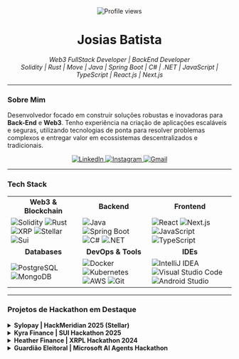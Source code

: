 <div align="center">
  <img src="https://komarev.com/ghpvc/?username=josiasdev&label=Profile+views&color=006bed&style=flat" alt="Profile views"/>
  <h1>Josias Batista</h1>
  <p>
    <i>Web3 FullStack Developer | BackEnd Developer</i>
    <br/>
    <i>Solidity | Rust | Move | Java | Spring Boot | C# | .NET | JavaScript | TypeScript | React.js | Next.js</i>
  </p>
</div>

---

### Sobre Mim

Desenvolvedor focado em construir soluções robustas e inovadoras para **Back-End** e **Web3**. Tenho experiência na criação de aplicações escaláveis e seguras, utilizando tecnologias de ponta para resolver problemas complexos e entregar valor em ecossistemas descentralizados e tradicionais.

<p align="center">
  <a href="https://www.linkedin.com/in/josias-batista/" target="_blank">
    <img src="https://img.shields.io/badge/LinkedIn-0077B5?style=for-the-badge&logo=linkedin&logoColor=white" alt="LinkedIn">
  </a>
  <a href="https://www.instagram.com/josiascristaodev/" target="_blank">
    <img src="https://img.shields.io/badge/-Instagram-%23E4405F?style=for-the-badge&logo=instagram&logoColor=white" alt="Instagram">
  </a>
  <a href="mailto:francisco.batista67@alu.ufc.br">
    <img src="https://img.shields.io/badge/Gmail-333333?style=for-the-badge&logo=gmail&logoColor=red" alt="Gmail">
  </a>
</p>

---

### Tech Stack

<table>
  <tr>
    <td align="center"><strong>Web3 & Blockchain</strong></td>
    <td align="center"><strong>Backend</strong></td>
    <td align="center"><strong>Frontend</strong></td>
  </tr>
  <tr>
    <td>
      <img src="https://img.shields.io/badge/Solidity-e6e6e6?style=flat-square&logo=solidity&logoColor=black" alt="Solidity"/>
      <img src="https://img.shields.io/badge/Rust-000000?style=flat-square&logo=rust&logoColor=white" alt="Rust"/>
      <img src="https://img.shields.io/badge/Xrp-black?style=flat-square&logo=xrp&logoColor=white" alt="XRP"/>
      <img src="https://img.shields.io/badge/Stellar-7D00FF?style=flat-square&logo=Stellar&logoColor=white" alt="Stellar"/>
      <img src="https://img.shields.io/badge/Sui-4DA2FF?style=flat-square&logo=Sui&logoColor=white" alt="Sui"/>
    </td>
    <td>
      <img src="https://img.shields.io/badge/java-%23ED8B00.svg?style=flat-square&logo=openjdk&logoColor=white" alt="Java"/>
      <img src="https://img.shields.io/badge/Spring_Boot-6DB33F.svg?style=flat-square&logo=Spring-Boot&logoColor=white" alt="Spring Boot"/>
      <img src="https://img.shields.io/badge/c%23-%23239120.svg?style=flat-square&logo=csharp&logoColor=white" alt="C#"/>
      <img src="https://img.shields.io/badge/.NET-5C2D91?style=flat-square&logo=.net&logoColor=white" alt=".NET"/>
    </td>
    <td>
      <img src="https://img.shields.io/badge/React-20232A?style=flat-square&logo=react&logoColor=61DAFB" alt="React"/>
      <img src="https://img.shields.io/badge/next_js-000000?style=flat-square&logo=nextdotjs&logoColor=white" alt="Next.js"/>
      <img src="https://img.shields.io/badge/JavaScript-F7DF1E?style=flat-square&logo=javascript&logoColor=black" alt="JavaScript"/>
      <img src="https://img.shields.io/badge/TypeScript-007ACC?style=flat-square&logo=typescript&logoColor=white" alt="TypeScript"/>
    </td>
  </tr>
  <tr>
    <td align="center"><strong>Databases</strong></td>
    <td align="center"><strong>DevOps & Tools</strong></td>
    <td align="center"><strong>IDEs</strong></td>
  </tr>
  <tr>
    <td>
      <img src="https://img.shields.io/badge/PostgreSQL-316192?style=flat-square&logo=postgresql&logoColor=white" alt="PostgreSQL"/>
      <img src="https://img.shields.io/badge/MongoDB-4EA94B?style=flat-square&logo=mongodb&logoColor=white" alt="MongoDB"/>
    </td>
    <td>
      <img src="https://img.shields.io/badge/Docker-2CA5E0?style=flat-square&logo=docker&logoColor=white" alt="Docker"/>
      <img src="https://img.shields.io/badge/kubernetes-326ce5.svg?&style=flat-square&logo=kubernetes&logoColor=white" alt="Kubernetes"/>
      <img src="https://img.shields.io/badge/AWS-FF9900?style=flat-square&logo=amazonwebservices&logoColor=white" alt="AWS"/>
      <img src="https://img.shields.io/badge/Git-F05032.svg?style=flat-square&logo=Git&logoColor=white" alt="Git"/>
    </td>
    <td>
      <img src="https://img.shields.io/badge/IntelliJ_IDEA-000000.svg?style=flat-square&logo=intellij-idea&logoColor=white" alt="IntelliJ IDEA"/>
      <img src="https://img.shields.io/badge/VS_Code-0078d7.svg?style=flat-square&logo=visual-studio-code&logoColor=white" alt="Visual Studio Code"/>
      <img src="https://img.shields.io/badge/Android_Studio-346ac1?style=flat-square&logo=android%20studio&logoColor=white" alt="Android Studio"/>
    </td>
  </tr>
</table>

---

### Projetos de Hackathon em Destaque

<details>
<summary><strong>Sylopay | HackMeridian 2025 (Stellar)</strong></summary>
<br>
<blockquote>
  <p>Uma plataforma moderna de "Buy Now, Pay Later" (BNPL) construída sobre a blockchain Stellar, permitindo liquidações instantâneas para comerciantes e planos de parcelamento transparentes para clientes.</p>
  <p><strong>Minha Contribuição:</strong> Atuei no desenvolvimento do <strong>Backend</strong> com NestJS, integrando o Stellar SDK para as operações on-chain, e estruturei o banco de dados com TypeORM e PostgreSQL.</p>
</blockquote>

<p>
  <img src="https://img.shields.io/badge/Stellar-090020?style=flat-square&logo=stellar&logoColor=white" alt="Stellar">
  <img src="https://img.shields.io/badge/React-20232A?style=flat-square&logo=react&logoColor=61DAFB" alt="React">
  <img src="https://img.shields.io/badge/NestJS-E0234E?style=flat-square&logo=nestjs&logoColor=white" alt="NestJS">
  <img src="https://img.shields.io/badge/PostgreSQL-4169E1?style=flat-square&logo=postgresql&logoColor=white" alt="PostgreSQL">
  <img src="https://img.shields.io/badge/Docker-2496ED?style=flat-square&logo=docker&logoColor=white" alt="Docker">
</p>

<a href="https://github.com/Sylopay/sylopay" target="_blank">**Ver Repositório &rarr;**</a>
<br>
<br>
</details>

<details>
<summary><strong>Kyra Finance | SUI Hackathon 2025</strong></summary>
<br>
<blockquote>
  <p>Kyra é uma agente de IA especializada em estratégias DeFi que atua como analista on-chain, focada na composição de "money legos". Ela identifica, simula e recomenda combinações eficientes de oportunidades no ecossistema DeFi.</p>
  <p><strong>Minha Contribuição:</strong> Fui responsável pelo <strong>Backend</strong>, desenvolvendo a lógica para análise de dados on-chain e integração com protocolos DeFi na rede SUI.</p>
</blockquote>

<p>
  <img src="https://img.shields.io/badge/Sui-4DA2FF?style=flat-square&logo=Sui&logoColor=white" alt="Sui">
  <img src="https://img.shields.io/badge/Next-black?style=flat-square&logo=next.js&logoColor=white" alt="Next.js">
  <img src="https://img.shields.io/badge/React-20232A?style=flat-square&logo=react&logoColor=61DAFB" alt="React">
  <img src="https://img.shields.io/badge/TypeScript-007ACC?style=flat-square&logo=typescript&logoColor=white" alt="TypeScript">
  <img src="https://img.shields.io/badge/Supabase-3ECF8E?style=flat-square&logo=supabase&logoColor=white" alt="Supabase">
</p>

<a href="https://kyra-finance.vercel.app" target="_blank">**Ver Demo Ao Vivo &rarr;**</a>
<br>
<br>
</details>

<details>
<summary><strong>Heather Finance | XRPL Hackathon 2024</strong></summary>
<br>
<blockquote>
  <p>Um agente de IA inovador que serve como um tutor digital personalizado para o ecossistema XRP Ledger (XRPL). O objetivo é guiar usuários, mesmo sem experiência técnica, a navegar pelas funcionalidades da plataforma de forma intuitiva.</p>
  <p><strong>Minha Contribuição:</strong> Fui responsável pelo <strong>Diagrama do Banco de Dados</strong>, planejando a estrutura e as relações de dados para suportar as interações do agente de IA com as informações dos usuários.</p>
</blockquote>

<p>
  <img src="https://img.shields.io/badge/Xrp-black?style=flat-square&logo=xrp&logoColor=white" alt="XRP">
  <img src="https://img.shields.io/badge/NestJS-E0234E?style=flat-square&logo=nestjs&logoColor=white" alt="NestJS">
  <img src="https://img.shields.io/badge/React-20232A?style=flat-square&logo=react&logoColor=61DAFB" alt="React">
  <img src="https://img.shields.io/badge/Postgres-316192?style=flat-square&logo=postgresql&logoColor=white" alt="PostgreSQL">
  <img src="https://img.shields.io/badge/Prisma-3982CE?style=flat-square&logo=Prisma&logoColor=white" alt="Prisma">
</p>

<a href="https://github.com/pleasantfinance8/xrp" target="_blank">**Ver Repositório &rarr;**</a>
<br>
<br>
</details>

<details>
<summary><strong>Guardião Eleitoral | Microsoft AI Agents Hackathon</strong></summary>
<br>
<blockquote>
  <p>Projeto para automatizar a verificação de autenticidade de vídeos eleitorais, combatendo a desinformação. Integra tecnologias de visão computacional e modelos de detecção de deepfake para gerar relatórios de confiabilidade.</p>
  <p><strong>Minha Contribuição:</strong> Atuei como um dos principais desenvolvedores, trabalhando na integração dos modelos de IA com <strong>Python</strong> e na arquitetura do sistema de análise de vídeo.</p>
</blockquote>

<p>
  <img src="https://img.shields.io/badge/Python-3776AB?style=flat-square&logo=python&logoColor=white" alt="Python">
  <img src="https://img.shields.io/badge/Hugging_Face-FFD21E?style=flat-square&logo=huggingface&logoColor=black" alt="Hugging Face">
  <img src="https://img.shields.io/badge/OpenCV-5C3EE8?style=flat-square&logo=opencv&logoColor=white" alt="OpenCV">
  <img src="https://img.shields.io/badge/Flask-000000?style=flat-square&logo=flask&logoColor=white" alt="Flask">
  <img src="https://img.shields.io/badge/Docker-2496ED?style=flat-square&logo=docker&logoColor=white" alt="Docker">
</p>

<a href="https://github.com/lorenzomatheo/guardiaoeleitoral" target="_blank">**Ver Repositório &rarr;**</a>
<br>
<br>
</details>
